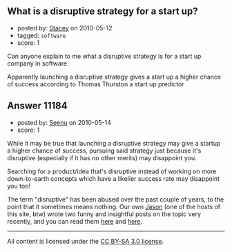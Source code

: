 ## What is a disruptive strategy for a start up?

- posted by: [Stacey](https://stackexchange.com/users/-1/9534-stacey) on 2010-05-12
- tagged: `software`
- score: 1

Can anyone explain to me what a disruptive strategy is for a start up company in software.

Apparently launching a disruptive strategy gives a start up a higher chance of success according to Thomas Thurston a start up predictor


## Answer 11184

- posted by: [Seenu](https://stackexchange.com/users/-1/2809-seenu) on 2010-05-14
- score: 1

<p>While it may be true that launching a disruptive strategy may give a startup a higher chance of success, pursuing said strategy just because it's disruptive (especially if it has no other merits) may disappoint you. </p>

<p>Searching for a product/idea that's disruptive instead of working on more down-to-earth concepts which have a likelier success rate may disappoint you too!</p>

<p>The term "disruptive" has been abused over the past couple of years, to the point that it sometimes means nothing. Our own <a href="http://answers.onstartups.com/users/2/jason" rel="nofollow">Jason</a> (one of the hosts of this site, btw) wrote two funny and insightful posts on the topic very recently, and you can read them <a href="http://blog.asmartbear.com/not-disruptive.html" rel="nofollow">here</a> and <a href="http://blog.asmartbear.com/authentic-dead.html" rel="nofollow">here</a>.</p>




---

All content is licensed under the [CC BY-SA 3.0 license](https://creativecommons.org/licenses/by-sa/3.0/).
